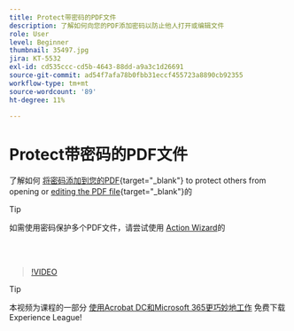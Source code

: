 ```yaml
---
title: Protect带密码的PDF文件
description: 了解如何向您的PDF添加密码以防止他人打开或编辑文件
role: User
level: Beginner
thumbnail: 35497.jpg
jira: KT-5532
exl-id: cd535ccc-cd5b-4643-88dd-a9a3c1d26691
source-git-commit: ad54f7afa78b0fbb31eccf455723a8890cb92355
workflow-type: tm+mt
source-wordcount: '89'
ht-degree: 11%

---
```


# Protect带密码的PDF文件

了解如何 [将密码添加到您的PDF](https://www.adobe.com/acrobat/online/password-protect-pdf.html){target="_blank"} to protect others from opening or [editing the PDF file](https://www.adobe.com/acrobat/online/pdf-editor.html){target="_blank"}的

>[!TIP]
>
>如需使用密码保护多个PDF文件，请尝试使用 [Action Wizard](../advanced-tasks/action.md)的

<br> 

>[!VIDEO](https://video.tv.adobe.com/v/35497?quality=12&learn=on&hidetitle=true)

>[!TIP]
>
>本视频为课程的一部分 [使用Acrobat DC和Microsoft 365更巧妙地工作](https://experienceleague.adobe.com/?recommended=Acrobat-U-1-2021.microsoft365) 免费下载Experience League!
